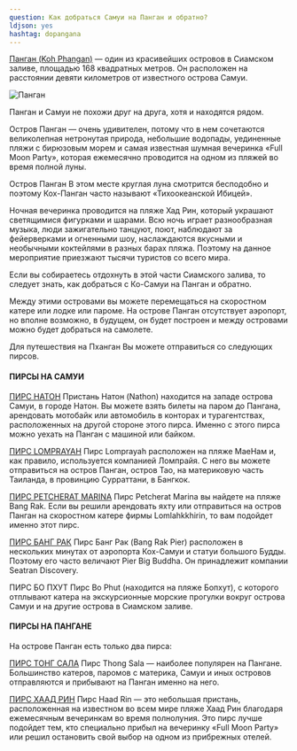 ```yaml
---
question: Как добраться Самуи на Панган и обратно?
ldjson: yes
hashtag: dopangana
---
```


[Панган (Koh Phangan)](https://goo.gl/maps/R4rBgrf5nEBq5uav6) — один из красивейших островов в Сиамском заливе, площадью 168 квадратных метров. Он расположен на расстоянии девяти километров от известного острова Самуи.

![Панган](https://samuifaq.ru/assets/pangan.jpg)



Панган и Самуи не похожи друг на друга, хотя и находятся рядом.

Остров Панган — очень удивителен, потому что в нем сочетаются великолепная нетронутая природа, небольшие водопады, уединенные пляжи с бирюзовым морем и самая известная шумная вечеринка «Full Moon Party», которая ежемесячно проводится на одном из пляжей во время полной луны.

Остров Панган
В этом месте круглая луна смотрится бесподобно и поэтому Кох-Панган часто называют «Тихоокеанской Ибицей».

Ночная вечеринка проводится на пляже Хад Рин, который украшают светящимися фигурками и шарами. Всю ночь играет разнообразная музыка, люди зажигательно танцуют, поют, наблюдают за фейерверками и огненными шоу, наслаждаются вкусными и необычными коктейлями в разных барах пляжа. Поэтому на данное мероприятие приезжают тысячи туристов со всего мира.

Если вы собираетесь отдохнуть в этой части Сиамского залива, то следует знать, как добраться с Ко-Самуи на Панган и обратно.

Между этими островами вы можете перемещаться на скоростном катере или лодке или пароме. На острове Панган отсутствует аэропорт, но вполне возможно, в будущем, он будет построен и между островами можно будет добраться на самолете.

Для путешествия на Пханган Вы можете отправиться со следующих пирсов.

#### ПИРСЫ НА САМУИ

[ПИРС НАТОН](https://goo.gl/maps/pCbH27DbdT2YFP6PA)
Пристань Натон (Nathon) находится на западе острова Самуи, в городе Натон. Вы можете взять билеты на паром до Пангана, арендовать мотобайк или автомобиль в конторах и турагентствах, расположенных на другой стороне этого пирса. Именно с этого пирса можно уехать на Панган с машиной или байком.

[ПИРС LOMPRAYAH](https://goo.gl/maps/SDcTa2au1fj1DWZ86)
Пирс Lomprayah расположен на пляже МаеНам и, как правило, используется компанией Ломпрайя. С него вы можете отправиться на остров Панган, остров Тао, на материковую часть Таиланда, в провинцию Сурраттани, в Бангкок.

[ПИРС PETCHERAT MARINA](https://goo.gl/maps/v23t6MXtxByzpY8fA)
Пирс Petcherat Marina вы найдете на пляже Bang Rak. Если вы решили арендовать яхту или отправиться на остров Панган на скоростном катере фирмы Lomlahkkhirin, то вам подойдет именно этот пирс.

[ПИРС БАНГ РАК](https://goo.gl/maps/916pf8twRUHawEN17)
Пирс Банг Рак (Bang Rak Pier) расположен в нескольких минутах от аэропорта Кох-Самуи и статуи большого Будды. Поэтому его часто величают Pier Big Buddha. Он принадлежит компании Seatran Discovery.

ПИРС БО ПХУТ
Пирс Bo Phut (находится на пляже Бопхут), с которого отплывают катера на экскурсионные морские прогулки вокруг острова Самуи и на другие острова в Сиамском заливе.

#### ПИРСЫ НА ПАНГАНЕ
На острове Панган есть только два пирса:

[ПИРС ТОНГ САЛА](https://goo.gl/maps/ekS4pfu1GbHbB9Vy9)
Пирс Thong Sala — наиболее популярен на Пангане. Большинство катеров, паромов с материка, Самуи и иных островов отправляются и прибывают на Панган именно на него.

[ПИРС ХААД РИН](https://goo.gl/maps/fSEEAxcD3GqqWHv88)
Пирс Haad Rin — это небольшая пристань, расположенная на известном во всем мире пляже Хаад Рин благодаря ежемесячным вечеринкам во время полнолуния. Это пирс лучше подойдет тем, кто специально прибыл на вечеринку «Full Moon Party» или решил остановить свой выбор на одном из прибрежных отелей.
